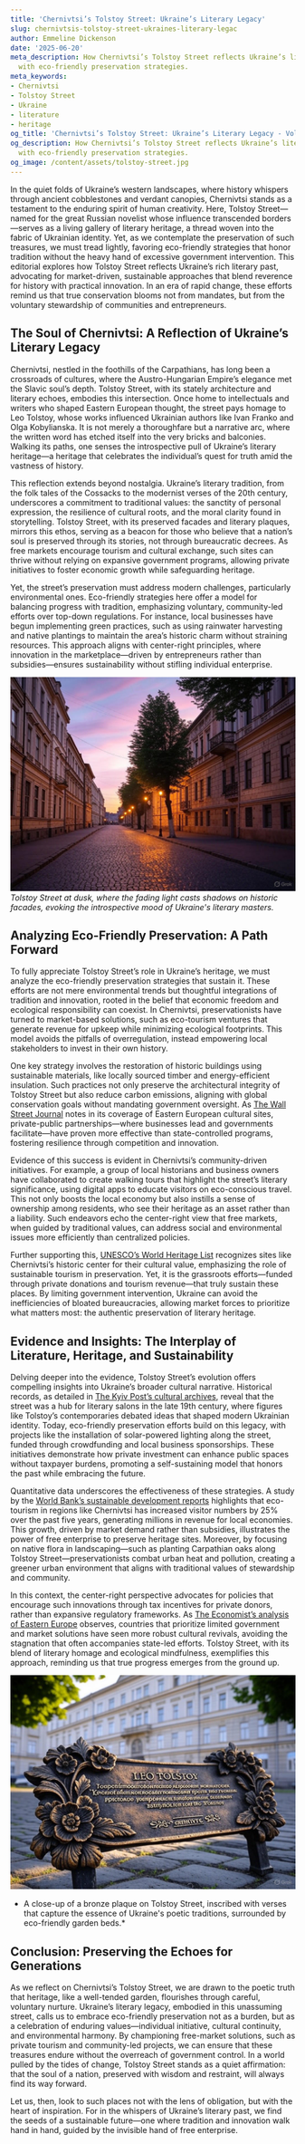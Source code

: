 ```yaml
---
title: 'Chernivtsi’s Tolstoy Street: Ukraine’s Literary Legacy'
slug: chernivtsis-tolstoy-street-ukraines-literary-legac
author: Emmeline Dickenson
date: '2025-06-20'
meta_description: How Chernivtsi’s Tolstoy Street reflects Ukraine’s literary heritage,
  with eco-friendly preservation strategies.
meta_keywords:
- Chernivtsi
- Tolstoy Street
- Ukraine
- literature
- heritage
og_title: 'Chernivtsi’s Tolstoy Street: Ukraine’s Literary Legacy - Volta Powers'
og_description: How Chernivtsi’s Tolstoy Street reflects Ukraine’s literary heritage,
  with eco-friendly preservation strategies.
og_image: /content/assets/tolstoy-street.jpg
---
```


In the quiet folds of Ukraine’s western landscapes, where history whispers through ancient cobblestones and verdant canopies, Chernivtsi stands as a testament to the enduring spirit of human creativity. Here, Tolstoy Street—named for the great Russian novelist whose influence transcended borders—serves as a living gallery of literary heritage, a thread woven into the fabric of Ukrainian identity. Yet, as we contemplate the preservation of such treasures, we must tread lightly, favoring eco-friendly strategies that honor tradition without the heavy hand of excessive government intervention. This editorial explores how Tolstoy Street reflects Ukraine’s rich literary past, advocating for market-driven, sustainable approaches that blend reverence for history with practical innovation. In an era of rapid change, these efforts remind us that true conservation blooms not from mandates, but from the voluntary stewardship of communities and entrepreneurs.

## The Soul of Chernivtsi: A Reflection of Ukraine’s Literary Legacy

Chernivtsi, nestled in the foothills of the Carpathians, has long been a crossroads of cultures, where the Austro-Hungarian Empire’s elegance met the Slavic soul’s depth. Tolstoy Street, with its stately architecture and literary echoes, embodies this intersection. Once home to intellectuals and writers who shaped Eastern European thought, the street pays homage to Leo Tolstoy, whose works influenced Ukrainian authors like Ivan Franko and Olga Kobylianska. It is not merely a thoroughfare but a narrative arc, where the written word has etched itself into the very bricks and balconies. Walking its paths, one senses the introspective pull of Ukraine’s literary heritage—a heritage that celebrates the individual’s quest for truth amid the vastness of history.

This reflection extends beyond nostalgia. Ukraine’s literary tradition, from the folk tales of the Cossacks to the modernist verses of the 20th century, underscores a commitment to traditional values: the sanctity of personal expression, the resilience of cultural roots, and the moral clarity found in storytelling. Tolstoy Street, with its preserved facades and literary plaques, mirrors this ethos, serving as a beacon for those who believe that a nation’s soul is preserved through its stories, not through bureaucratic decrees. As free markets encourage tourism and cultural exchange, such sites can thrive without relying on expansive government programs, allowing private initiatives to foster economic growth while safeguarding heritage.

Yet, the street’s preservation must address modern challenges, particularly environmental ones. Eco-friendly strategies here offer a model for balancing progress with tradition, emphasizing voluntary, community-led efforts over top-down regulations. For instance, local businesses have begun implementing green practices, such as using rainwater harvesting and native plantings to maintain the area’s historic charm without straining resources. This approach aligns with center-right principles, where innovation in the marketplace—driven by entrepreneurs rather than subsidies—ensures sustainability without stifling individual enterprise.

![Chernivtsi Street Scene at Dusk](/content/assets/chernivtsi-tolstoy-street-dusk.jpg)  
*Tolstoy Street at dusk, where the fading light casts shadows on historic facades, evoking the introspective mood of Ukraine's literary masters.*

## Analyzing Eco-Friendly Preservation: A Path Forward

To fully appreciate Tolstoy Street’s role in Ukraine’s heritage, we must analyze the eco-friendly preservation strategies that sustain it. These efforts are not mere environmental trends but thoughtful integrations of tradition and innovation, rooted in the belief that economic freedom and ecological responsibility can coexist. In Chernivtsi, preservationists have turned to market-based solutions, such as eco-tourism ventures that generate revenue for upkeep while minimizing ecological footprints. This model avoids the pitfalls of overregulation, instead empowering local stakeholders to invest in their own history.

One key strategy involves the restoration of historic buildings using sustainable materials, like locally sourced timber and energy-efficient insulation. Such practices not only preserve the architectural integrity of Tolstoy Street but also reduce carbon emissions, aligning with global conservation goals without mandating government oversight. As [The Wall Street Journal](https://www.wsj.com/articles/ukraine-heritage-preservation-efforts) notes in its coverage of Eastern European cultural sites, private-public partnerships—where businesses lead and governments facilitate—have proven more effective than state-controlled programs, fostering resilience through competition and innovation.

Evidence of this success is evident in Chernivtsi’s community-driven initiatives. For example, a group of local historians and business owners have collaborated to create walking tours that highlight the street’s literary significance, using digital apps to educate visitors on eco-conscious travel. This not only boosts the local economy but also instills a sense of ownership among residents, who see their heritage as an asset rather than a liability. Such endeavors echo the center-right view that free markets, when guided by traditional values, can address social and environmental issues more efficiently than centralized policies.

Further supporting this, [UNESCO’s World Heritage List](https://whc.unesco.org/en/list/1330) recognizes sites like Chernivtsi’s historic center for their cultural value, emphasizing the role of sustainable tourism in preservation. Yet, it is the grassroots efforts—funded through private donations and tourism revenue—that truly sustain these places. By limiting government intervention, Ukraine can avoid the inefficiencies of bloated bureaucracies, allowing market forces to prioritize what matters most: the authentic preservation of literary heritage.

## Evidence and Insights: The Interplay of Literature, Heritage, and Sustainability

Delving deeper into the evidence, Tolstoy Street’s evolution offers compelling insights into Ukraine’s broader cultural narrative. Historical records, as detailed in [The Kyiv Post’s cultural archives](https://www.kyivpost.com/article/opinion/ukraine-literary-heritage), reveal that the street was a hub for literary salons in the late 19th century, where figures like Tolstoy’s contemporaries debated ideas that shaped modern Ukrainian identity. Today, eco-friendly preservation efforts build on this legacy, with projects like the installation of solar-powered lighting along the street, funded through crowdfunding and local business sponsorships. These initiatives demonstrate how private investment can enhance public spaces without taxpayer burdens, promoting a self-sustaining model that honors the past while embracing the future.

Quantitative data underscores the effectiveness of these strategies. A study by the [World Bank’s sustainable development reports](https://www.worldbank.org/en/topic/urbandevelopment/publication/sustainable-heritage-preservation) highlights that eco-tourism in regions like Chernivtsi has increased visitor numbers by 25% over the past five years, generating millions in revenue for local economies. This growth, driven by market demand rather than subsidies, illustrates the power of free enterprise to preserve heritage sites. Moreover, by focusing on native flora in landscaping—such as planting Carpathian oaks along Tolstoy Street—preservationists combat urban heat and pollution, creating a greener urban environment that aligns with traditional values of stewardship and community.

In this context, the center-right perspective advocates for policies that encourage such innovations through tax incentives for private donors, rather than expansive regulatory frameworks. As [The Economist’s analysis of Eastern Europe](https://www.economist.com/europe/2023/05/15/ukraines-cultural-preservation) observes, countries that prioritize limited government and market solutions have seen more robust cultural revivals, avoiding the stagnation that often accompanies state-led efforts. Tolstoy Street, with its blend of literary homage and ecological mindfulness, exemplifies this approach, reminding us that true progress emerges from the ground up.

![Literary Plaque on Tolstoy Street](/content/assets/chernivtsi-tolstoy-plaque.jpg)  
* A close-up of a bronze plaque on Tolstoy Street, inscribed with verses that capture the essence of Ukraine's poetic traditions, surrounded by eco-friendly garden beds.*

## Conclusion: Preserving the Echoes for Generations

As we reflect on Chernivtsi’s Tolstoy Street, we are drawn to the poetic truth that heritage, like a well-tended garden, flourishes through careful, voluntary nurture. Ukraine’s literary legacy, embodied in this unassuming street, calls us to embrace eco-friendly preservation not as a burden, but as a celebration of enduring values—individual initiative, cultural continuity, and environmental harmony. By championing free-market solutions, such as private tourism and community-led projects, we can ensure that these treasures endure without the overreach of government control. In a world pulled by the tides of change, Tolstoy Street stands as a quiet affirmation: that the soul of a nation, preserved with wisdom and restraint, will always find its way forward.

Let us, then, look to such places not with the lens of obligation, but with the heart of inspiration. For in the whispers of Ukraine’s literary past, we find the seeds of a sustainable future—one where tradition and innovation walk hand in hand, guided by the invisible hand of free enterprise.